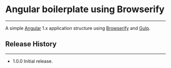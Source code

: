 # Angular boilerplate using Browserify
---

A simple [Angular](https://angularjs.org/) 1.x application structure using [Browserify](http://browserify.org/) and [Gulp](http://gulpjs.com/).

## Release History
---

* 1.0.0 Initial release.
